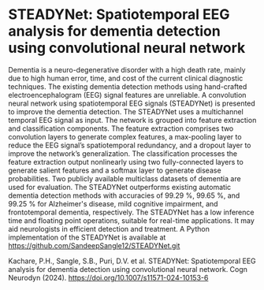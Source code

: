 # STEADYNet: Spatiotemporal EEG analysis for dementia detection using convolutional neural network

Dementia is a neuro-degenerative disorder with a high death rate, mainly due to high human error, time, and cost of the current clinical diagnostic techniques. The existing dementia detection methods using hand-crafted electroencephalogram (EEG) signal features are unreliable. A convolution neural network using spatiotemporal EEG signals (STEADYNet) is presented to improve the dementia detection. The STEADYNet uses a multichannel temporal EEG signal as input. The network is grouped into feature extraction and classification components. The feature extraction comprises two convolution layers to generate complex features, a max-pooling layer to reduce the EEG signal’s spatiotemporal redundancy, and a dropout layer to improve the network’s generalization. The classification processes the feature extraction output nonlinearly using two fully-connected layers to generate salient features and a softmax layer to generate disease probabilities. Two publicly available multiclass datasets of dementia are used for evaluation. The STEADYNet outperforms existing automatic dementia detection methods with accuracies of 99.29 %, 99.65 %, and 99.25 % for Alzheimer's disease, mild cognitive impairment, and frontotemporal dementia, respectively. The STEADYNet has a low inference time and floating point operations, suitable for real-time applications. It may aid neurologists in efficient detection and treatment. A Python implementation of the STEADYNet is available at https://github.com/SandeepSangle12/STEADYNet.git

Kachare, P.H., Sangle, S.B., Puri, D.V. et al. STEADYNet: Spatiotemporal EEG analysis for dementia detection using convolutional neural network. Cogn Neurodyn (2024). https://doi.org/10.1007/s11571-024-10153-6
